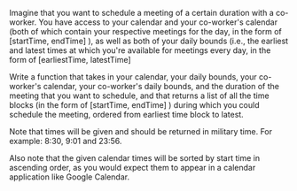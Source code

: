 Imagine that you want to schedule a meeting of a certain duration with a co-worker. You have access to your calendar and your co-worker's calendar (both of which contain your respective meetings for the day, in the form of [startTime, endTime] ), as well as both of your daily bounds (i.e., the earliest and latest times at which you're available for meetings every day, in the form of [earliestTime, latestTime] 

Write a function that takes in your calendar, your daily bounds, your co-worker's calendar, your co-worker's daily bounds, and the duration of the meeting that you want to schedule, and that returns a list of all the time blocks (in the form of [startTime, endTime] ) during which you could schedule the meeting, ordered from earliest time block to latest.


Note that times will be given and should be returned in military time. For example: 8:30, 9:01 and 23:56.


Also note that the given calendar times will be sorted by start time in ascending order, as you would expect them to appear in a calendar application like Google Calendar.